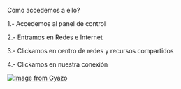 Como accedemos a ello?

1.- Accedemos al panel de control

2.- Entramos en Redes e Internet

3.- Clickamos en centro de redes y recursos compartidos

4.- Clickamos en nuestra conexión


[![Image from Gyazo](https://i.gyazo.com/71df769fd1b2b8cfba9edbd09a796896.png)](https://gyazo.com/71df769fd1b2b8cfba9edbd09a796896)
